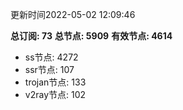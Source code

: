 更新时间2022-05-02 12:09:46

**总订阅: 73**
**总节点: 5909**
**有效节点: 4614**
- ss节点: 4272
- ssr节点: 107
- trojan节点: 133
- v2ray节点: 102
